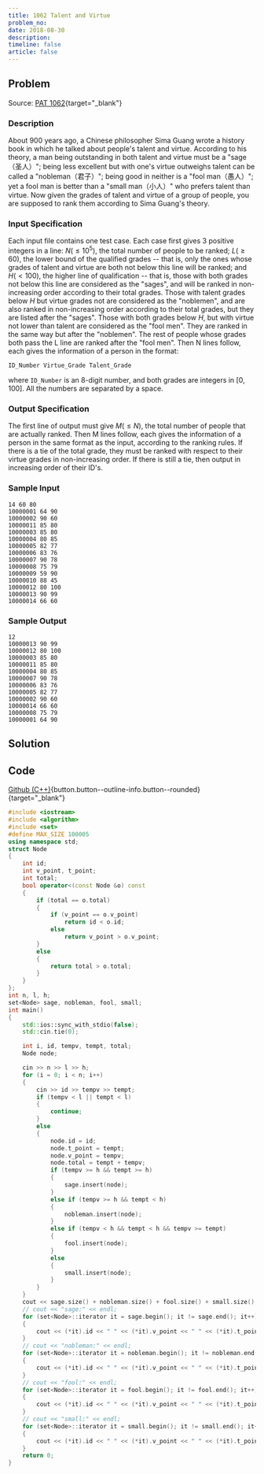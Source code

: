 ```yaml
---
title: 1062 Talent and Virtue
problem_no:
date: 2018-08-30
description: 
timeline: false
article: false
---
```


<!--more-->

## Problem

Source: [PAT 1062](https://pintia.cn/problem-sets/994805342720868352/exam/problems/994805410555346944){target="_blank"}

### Description

About 900 years ago, a Chinese philosopher Sima Guang wrote a history book in which he talked about people's talent and virtue. According to his theory, a man being outstanding in both talent and virtue must be a "sage（圣人）"; being less excellent but with one's virtue outweighs talent can be called a "nobleman（君子）"; being good in neither is a "fool man（愚人）"; yet a fool man is better than a "small man（小人）" who prefers talent than virtue.
Now given the grades of talent and virtue of a group of people, you are supposed to rank them according to Sima Guang's theory.


### Input Specification

Each input file contains one test case. Each case first gives 3 positive integers in a line: $N(≤10^5)$, the total number of people to be ranked; $L(≥60)$, the lower bound of the qualified grades -- that is, only the ones whose grades of talent and virtue are both not below this line will be ranked; and $H(<100)$, the higher line of qualification -- that is, those with both grades not below this line are considered as the "sages", and will be ranked in non-increasing order according to their total grades. Those with talent grades below $H$ but virtue grades not are considered as the "noblemen", and are also ranked in non-increasing order according to their total grades, but they are listed after the "sages". Those with both grades below $H$, but with virtue not lower than talent are considered as the "fool men". They are ranked in the same way but after the "noblemen". The rest of people whose grades both pass the L line are ranked after the "fool men".
Then N lines follow, each gives the information of a person in the format:

`ID_Number Virtue_Grade Talent_Grade`

where `ID_Number` is an 8-digit number, and both grades are integers in [0, 100]. All the numbers are separated by a space.

### Output Specification

The first line of output must give $M(≤N)$, the total number of people that are actually ranked. Then M lines follow, each gives the information of a person in the same format as the input, according to the ranking rules. If there is a tie of the total grade, they must be ranked with respect to their virtue grades in non-increasing order. If there is still a tie, then output in increasing order of their ID's.

### Sample Input

```text
14 60 80
10000001 64 90
10000002 90 60
10000011 85 80
10000003 85 80
10000004 80 85
10000005 82 77
10000006 83 76
10000007 90 78
10000008 75 79
10000009 59 90
10000010 88 45
10000012 80 100
10000013 90 99
10000014 66 60
```

### Sample Output

```text
12
10000013 90 99
10000012 80 100
10000003 85 80
10000011 85 80
10000004 80 85
10000007 90 78
10000006 83 76
10000005 82 77
10000002 90 60
10000014 66 60
10000008 75 79
10000001 64 90
```

## Solution

## Code

[Github (C++)](https://github.com/Alomerry/algorithm/blob/master/pat/a/){button.button--outline-info.button--rounded}{target="_blank"}


```cpp
#include <iostream>
#include <algorithm>
#include <set>
#define MAX_SIZE 100005
using namespace std;
struct Node
{
    int id;
    int v_point, t_point;
    int total;
    bool operator<(const Node &o) const
    {
        if (total == o.total)
        {
            if (v_point == o.v_point)
                return id < o.id;
            else
                return v_point > o.v_point;
        }
        else
        {
            return total > o.total;
        }
    }
};
int n, l, h;
set<Node> sage, nobleman, fool, small;
int main()
{
    std::ios::sync_with_stdio(false);
    std::cin.tie(0);

    int i, id, tempv, tempt, total;
    Node node;

    cin >> n >> l >> h;
    for (i = 0; i < n; i++)
    {
        cin >> id >> tempv >> tempt;
        if (tempv < l || tempt < l)
        {
            continue;
        }
        else
        {
            node.id = id;
            node.t_point = tempt;
            node.v_point = tempv;
            node.total = tempt + tempv;
            if (tempv >= h && tempt >= h)
            {
                sage.insert(node);
            }
            else if (tempv >= h && tempt < h)
            {
                nobleman.insert(node);
            }
            else if (tempv < h && tempt < h && tempv >= tempt)
            {
                fool.insert(node);
            }
            else
            {
                small.insert(node);
            }
        }
    }
    cout << sage.size() + nobleman.size() + fool.size() + small.size() << endl;
    // cout << "sage:" << endl;
    for (set<Node>::iterator it = sage.begin(); it != sage.end(); it++)
    {
        cout << (*it).id << " " << (*it).v_point << " " << (*it).t_point << endl;
    }
    // cout << "nobleman:" << endl;
    for (set<Node>::iterator it = nobleman.begin(); it != nobleman.end(); it++)
    {
        cout << (*it).id << " " << (*it).v_point << " " << (*it).t_point << endl;
    }
    // cout << "fool:" << endl;
    for (set<Node>::iterator it = fool.begin(); it != fool.end(); it++)
    {
        cout << (*it).id << " " << (*it).v_point << " " << (*it).t_point << endl;
    }
    // cout << "small:" << endl;
    for (set<Node>::iterator it = small.begin(); it != small.end(); it++)
    {
        cout << (*it).id << " " << (*it).v_point << " " << (*it).t_point << endl;
    }
    return 0;
}
```
